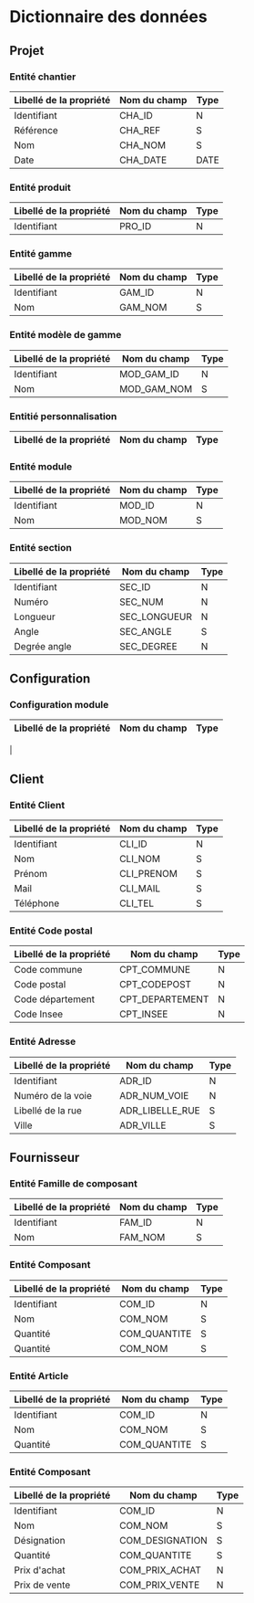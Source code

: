 # Dictionnaire des données

## Projet

### Entité chantier

| Libellé de la propriété | Nom du champ | Type |
| ----------------------- | ------------ | ---- |
| Identifiant             | CHA_ID       | N    |
| Référence               | CHA_REF      | S    |
| Nom                     | CHA_NOM      | S    |
| Date                    | CHA_DATE     | DATE |

### Entité produit

| Libellé de la propriété | Nom du champ | Type |
| ----------------------- | ------------ | ---- |
| Identifiant             | PRO_ID       | N    |

### Entité gamme

| Libellé de la propriété | Nom du champ | Type |
| ----------------------- | ------------ | ---- |
| Identifiant             | GAM_ID       | N    |
| Nom                     | GAM_NOM      | S    |

### Entité modèle de gamme

| Libellé de la propriété | Nom du champ | Type |
| ----------------------- | ------------ | ---- |
| Identifiant             | MOD_GAM_ID   | N    |
| Nom                     | MOD_GAM_NOM  | S    |

### Entitié personnalisation

| Libellé de la propriété | Nom du champ | Type |
| ----------------------- | ------------ | ---- |


### Entité module

| Libellé de la propriété | Nom du champ | Type |
| ----------------------- | ------------ | ---- |
| Identifiant             | MOD_ID       | N    |
| Nom                     | MOD_NOM      | S    |

### Entité section

| Libellé de la propriété | Nom du champ | Type |
| ----------------------- | ------------ | ---- |
| Identifiant             | SEC_ID       | N    |
| Numéro                  | SEC_NUM      | N    |
| Longueur                | SEC_LONGUEUR | N    |
| Angle                   | SEC_ANGLE    | S    |
| Degrée angle            | SEC_DEGREE   | N    |

## Configuration

### Configuration module

| Libellé de la propriété | Nom du champ | Type |
| ----------------------- | ------------ | ---- |


|

## Client

### Entité Client

| Libellé de la propriété | Nom du champ | Type |
| ----------------------- | ------------ | ---- |
| Identifiant             | CLI_ID       | N    |
| Nom                     | CLI_NOM      | S    |
| Prénom                  | CLI_PRENOM   | S    |
| Mail                    | CLI_MAIL     | S    |
| Téléphone               | CLI_TEL      | S    |

### Entité Code postal

| Libellé de la propriété | Nom du champ    | Type |
| ----------------------- | --------------- | ---- |
| Code commune            | CPT_COMMUNE     | N    |
| Code postal             | CPT_CODEPOST    | N    |
| Code département        | CPT_DEPARTEMENT | N    |
| Code Insee              | CPT_INSEE       | N    |

### Entité Adresse

| Libellé de la propriété | Nom du champ    | Type |
| ----------------------- | --------------- | ---- |
| Identifiant             | ADR_ID          | N    |
| Numéro de la voie       | ADR_NUM_VOIE    | N    |
| Libellé de la rue       | ADR_LIBELLE_RUE | S    |
| Ville                   | ADR_VILLE       | S    |

## Fournisseur

### Entité Famille de composant

| Libellé de la propriété | Nom du champ | Type |
| ----------------------- | ------------ | ---- |
| Identifiant             | FAM_ID       | N    |
| Nom                     | FAM_NOM      | S    |

### Entité Composant

| Libellé de la propriété | Nom du champ | Type |
| ----------------------- | ------------ | ---- |
| Identifiant             | COM_ID       | N    |
| Nom                     | COM_NOM      | S    |
| Quantité                | COM_QUANTITE | S    |
| Quantité                | COM_NOM      | S    |

### Entité Article

| Libellé de la propriété | Nom du champ | Type |
| ----------------------- | ------------ | ---- |
| Identifiant             | COM_ID       | N    |
| Nom                     | COM_NOM      | S    |
| Quantité                | COM_QUANTITE | S    |

### Entité Composant

| Libellé de la propriété | Nom du champ    | Type |
| ----------------------- | --------------- | ---- |
| Identifiant             | COM_ID          | N    |
| Nom                     | COM_NOM         | S    |
| Désignation             | COM_DESIGNATION | S    |
| Quantité                | COM_QUANTITE    | S    |
| Prix d'achat            | COM_PRIX_ACHAT  | N    |
| Prix de vente           | COM_PRIX_VENTE  | N    |
